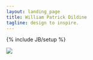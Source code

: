 ```yaml
---
layout: landing_page
title: William Patrick Dildine
tagline: design to inspire.
---
```

{% include JB/setup %}

<div class="container"><div id="homepage-img"><img src="{{BASE_PATH}}/images/cartoon-self.png"></div></div>



